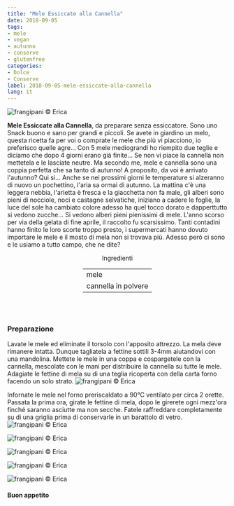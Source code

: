 ```yaml
---
title: "Mele Essiccate alla Cannella"
date: 2018-09-05
tags:
- mele
- vegan
- autunno
- conserve
- glutenfree
categories:
- Dolce
- Conserve
label: 2018-09-05-mele-essiccate-alla-cannella
lang: it 
---
```

![](../2018-09-05-mele-essiccate-alla-cannella/header.jpg "frangipani © Erica")

**Mele Essiccate alla Cannella**, da preparare senza essiccatore. Sono uno Snack buono e sano per grandi e piccoli. Se avete in giardino un melo, questa ricetta fa per voi o comprate le mele che più vi piacciono, io preferisco quelle agre... Con 5 mele mediograndi ho riempito due teglie e diciamo che dopo 4 giorni erano già finite... Se non vi piace la cannella non mettetela e le lasciate neutre. Ma secondo me, mele e cannella sono una coppia perfetta che sa tanto di autunno! A proposito, da voi è arrivato l'autunno? Qui si... Anche se nei prossimi giorni le temperature si alzeranno di nuovo un pochettino, l'aria sa ormai di autunno. La mattina c'è una leggera nebbia, l'arietta è fresca e la giacchetta non fa male, gli alberi sono pieni di nocciole, noci e castagne selvatiche, iniziano a cadere le foglie, la luce del sole ha cambiato colore adesso ha quel tocco dorato e dapperttutto si vedono zucche... Si vedono alberi pieni pienissimi di mele. L'anno scorso per via della gelata di fine aprile, il raccolto fu scarsissimo. Tanti contadini hanno finito le loro scorte troppo presto, i supermercati hanno dovuto importare le mele e il mosto di mela non si trovava più. Adesso però ci sono e le usiamo a tutto campo, che ne dite?

<div id="wrapper" style="text-align: center">
  <div id="yourdiv" style="display: inline-block;">
    <div class="ingredients" itemscope itemtype="http://schema.org/Recipe">
      <span itemprop="name" style="display:none;">Mele Essiccate alla Cannella</span>
      <span itemprop="recipeCategory" style="display:none;">Dolce</span>
      <img itemprop="image" style="display:none;" class="ignore-gallery-item" src="../2018-09-05-mele-essiccate-alla-cannella/header.jpeg"/>
      <span itemprop="author" style="display:none;">Erica Raiano</span>
      <span itemprop="description" style="display:none;">Mele Essiccate alla Cannella, da preparare senza essiccatore. Sono uno Snack buono e sano per grandi e piccoli.</span>
      <div class="ingredients-title">Ingredienti</div>
      <table>
        <tbody>
          </tr>
          <tr itemprop="recipeIngredient">
            <td>mele</td>
          </tr>
          <tr itemprop="recipeIngredient">
            <td>cannella in polvere</td>
          </tr>
          <tr>
        </tbody>
      </table>
      <br></br>
    </div>
  </div>
</div>


<h3>
  <font color="grey">
    <i class="fa-solid fa-gears"></i>
  </font> Preparazione
</h3>

Lavate le mele ed eliminate il torsolo con l'apposito attrezzo. La mela deve rimanere intatta. Dunque tagliatela a fettine sottili 3-4mm aiutandovi con una mandolina. Mettete le mele in una coppa e cospargetele con la cannella, mescolate con le mani per distribuire la cannella su tutte le mele. Adagiate le fettine di mela su di una teglia ricoperta con della carta forno facendo un solo strato.
![](../2018-09-05-mele-essiccate-alla-cannella/teglia.jpg "frangipani © Erica")

Infornate le mele nel forno preriscaldato a 90°C ventilato per circa 2 orette. Passata la prima ora, girate le fettine di mela, dopo le girerete ogni mezz'ora finché saranno asciutte ma non secche. Fatele raffreddare completamente su di una griglia prima di conservarle in un barattolo di vetro.
![](../2018-09-05-mele-essiccate-alla-cannella/risultato1.jpg "frangipani © Erica")

![](../2018-09-05-mele-essiccate-alla-cannella/risultato2.jpg "frangipani © Erica")

![](../2018-09-05-mele-essiccate-alla-cannella/risultato3.jpg "frangipani © Erica")

![](../2018-09-05-mele-essiccate-alla-cannella/risultato4.jpg "frangipani © Erica")

![](../2018-09-05-mele-essiccate-alla-cannella/risultato5.jpg "frangipani © Erica")

<h4>Buon appetito
  <font color="red">
    <i class="fa-regular fa-face-smile"></i>
  </font>
</h4>